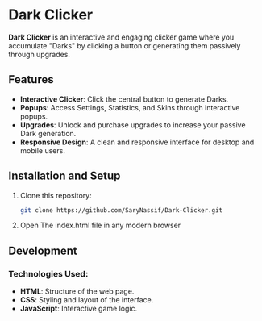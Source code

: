 # Dark Clicker

**Dark Clicker** is an interactive and engaging clicker game where you accumulate "Darks" by clicking a button or generating them passively through upgrades.

## Features
- **Interactive Clicker**: Click the central button to generate Darks.
- **Popups**: Access Settings, Statistics, and Skins through interactive popups.
- **Upgrades**: Unlock and purchase upgrades to increase your passive Dark generation.
- **Responsive Design**: A clean and responsive interface for desktop and mobile users.

## Installation and Setup
1. Clone this repository:
   ```bash
   git clone https://github.com/SaryNassif/Dark-Clicker.git
2. Open The index.html file in any modern browser

## Development

### Technologies Used:
- **HTML**: Structure of the web page.
- **CSS**: Styling and layout of the interface.
- **JavaScript**: Interactive game logic.